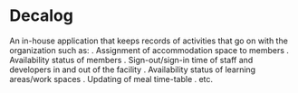 # Decalog
An in-house application that keeps records of activities that go on with the organization such as:
. Assignment of accommodation space to members
. Availability status of members
. Sign-out/sign-in time of staff and developers in and out of the facility
. Availability status of learning areas/work spaces
. Updating of meal time-table
. etc.